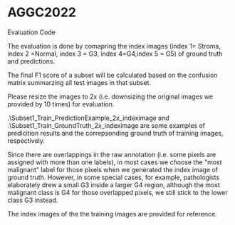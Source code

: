 # AGGC2022
Evaluation Code


The evaluation is done by comapring the index images (index 1= Stroma, index 2 =Normal, index 3 = G3, index 4=G4,index 5 = G5) of ground truth and predictions. 

The final F1 score of a subset will be calculated based on the confusion matrix summarzing all test images in that subset.

Please resize the images to 2x (i.e. downsizing the original images we provided by 10 times) for evaluation.

.\Subset1_Train_PredictionExample_2x_indeximage and .\Subset1_Train_GroundTruth_2x_indeximage are some examples of predicition results and the correpsonding ground truth of training images, respectively.

Since there are overlappings in the raw annotation (i.e. some pixels are assigned with more than one labels), in most cases we choose the "most malignant" label for those pixels when we generated the index image of ground truth. However, in some special cases, for example, pathologists elaborately drew a small G3 inside a larger G4 region, although the most malignant class is G4 for those overlapped pixels, we still stick to the lower class G3 instead.

The index images of the the training images are provided for reference.

